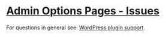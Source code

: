 # [Admin Options Pages - Issues][link home]

For questions in general see: [WordPress plugin support][link plugin support].





[link home]: https://adminoptionspages.com
[link docs]: https://docs.adminoptionspages.com
[link plugin support]: https://wordpress.org/support/plugin/admin-options-pages/
